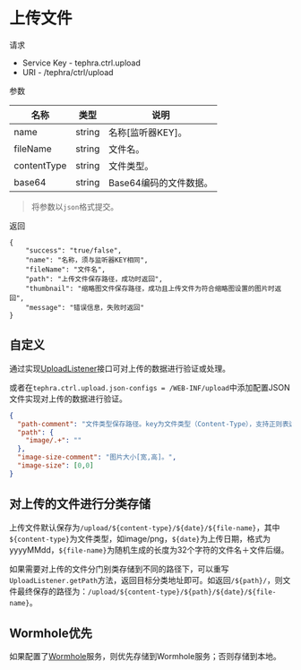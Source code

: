 # 上传文件

请求
- Service Key - tephra.ctrl.upload
- URI - /tephra/ctrl/upload

参数

|名称|类型|说明|
|---|---|---|
|name|string|名称[监听器KEY]。|
|fileName|string|文件名。|
|contentType|string|文件类型。|
|base64|string|Base64编码的文件数据。|

> 将参数以`json`格式提交。

返回
```
{
    "success": "true/false",
    "name": "名称，须与监听器KEY相同",
    "fileName": "文件名",
    "path": "上传文件保存路径，成功时返回",
    "thumbnail": "缩略图文件保存路径，成功且上传文件为符合缩略图设置的图片时返回",
    "message": "错误信息，失败时返回"
}
```

## 自定义

通过实现[UploadListener](../src/main/java/org/lpw/tephra/ctrl/upload/UploadListener.java)接口可对上传的数据进行验证或处理。

或者在`tephra.ctrl.upload.json-configs = /WEB-INF/upload`中添加配置JSON文件实现对上传的数据进行验证。
```json
{
  "path-comment": "文件类型保存路径。key为文件类型（Content-Type），支持正则表达式；value为保存的路径。",
  "path": {
    "image/.+": ""
  },
  "image-size-comment": "图片大小[宽,高]。",
  "image-size": [0,0]
}
```


## 对上传的文件进行分类存储

上传文件默认保存为`/upload/${content-type}/${date}/${file-name}`，其中`${content-type}`为文件类型，如image/png，`${date}`为上传日期，格式为yyyyMMdd，`${file-name}`为随机生成的长度为32个字符的文件名＋文件后缀。

如果需要对上传的文件分门别类存储到不同的路径下，可以重写`UploadListener.getPath`方法，返回目标分类地址即可。如返回`/${path}/`，则文件最终保存的路径为：`/upload/${content-type}/${path}/${date}/${file-name}`。

## Wormhole优先

如果配置了[Wormhole](https://github.com/heisedebaise/wormhole)服务，则优先存储到Wormhole服务；否则存储到本地。
